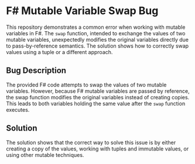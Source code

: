 # F# Mutable Variable Swap Bug

This repository demonstrates a common error when working with mutable variables in F#.  The `swap` function, intended to exchange the values of two mutable variables, unexpectedly modifies the original variables directly due to pass-by-reference semantics. The solution shows how to correctly swap values using a tuple or a different approach.

## Bug Description
The provided F# code attempts to swap the values of two mutable variables. However, because F# mutable variables are passed by reference, the swap function modifies the original variables instead of creating copies. This leads to both variables holding the same value after the `swap` function executes.

## Solution
The solution shows that the correct way to solve this issue is by either creating a copy of the values, working with tuples and immutable values, or using other mutable techniques.